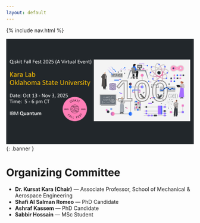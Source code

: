 ```yaml
---
layout: default
---
```


<link rel="stylesheet" href="assets/style.css">

{% include nav.html %}

![Qiskit Fall Fest 2025 Banner](assets/img/banner.jpg){: .banner }

# Organizing Committee

- **Dr. Kursat Kara (Chair)** — Associate Professor, School of Mechanical & Aerospace Engineering  
- **Shafi Al Salman Romeo** — PhD Candidate  
- **Ashraf Kassem** — PhD Candidate  
- **Sabbir Hossain** — MSc Student  
<!--
- **Stevens Johnson** — PhD Student  
- **Geetha Karuppasamy** — PhD Student
-->
